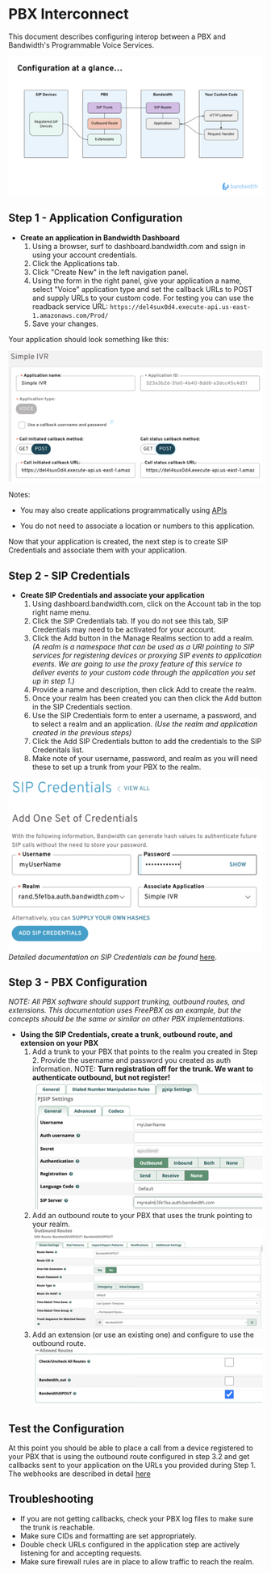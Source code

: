 # PBX Interconnect

This document describes configuring interop between a PBX and Bandwidth's Programmable Voice Services.

![configuration](configuration.png)

## Step 1 - Application Configuration

- **Create an application in Bandwidth Dashboard**
    1. Using a browser, surf to dashboard.bandwidth.com and ssign in using your account credentials.
    2. Click the Applications tab.
    3. Click "Create New" in the left navigation panel.
    4. Using the form in the right panel, give your application a name, select "Voice" application type and set the callback URLs to POST and supply URLs to your custom code. For testing you can use the readback service URL: ```https://del4sux0d4.execute-api.us-east-1.amazonaws.com/Prod/``` 
    5. Save your changes.

Your application should look something like this:

![application](application.png)

Notes:
* You may also create applications programmatically using [APIs](https://dev.bandwidth.com/docs/account/applications)

* You do not need to associate a location or numbers to this application.

Now that your application is created, the next step is to create SIP Credentials and associate them with your application.

## Step 2 - SIP Credentials
- **Create SIP Credentials and associate your application**
    1. Using dashboard.bandwidth.com, click on the Account tab in the top right name menu.
    2. Click the SIP Credentials tab.  If you do not see this tab, SIP Credentials may need to be activated for your account.
    3. Click the Add button in the Manage Realms section to add a realm. _(A realm is a namespace that can be used as a URI pointing to SIP services for registering devices or proxying SIP events to application events.  We are going to use the proxy feature of this service to deliver events to your custom code through the application you set up in step 1.)_
    4.  Provide a name and description, then click Add to create the realm.
    5.  Once your realm has been created you can then click the Add button in the SIP Credentials section.
    6.  Use the SIP Credentials form to enter a username, a password, and to select a realm and an application.  _(Use the realm and application created in the previous steps)_
    7.  Click the Add SIP Credentials button to add the credentials to the SIP Credenitals list.
    8.  Make note of your username, password, and realm as you will need these to set up a trunk from your PBX to the realm.

![sipcreds](sipcreds.png)
_Detailed documentation on SIP Credentials can be found_ [here](https://dev.bandwidth.com/docs/account/sipRegistrar).

## Step 3 - PBX Configuration

_NOTE: All PBX software should support trunking, outbound routes, and extensions.  This documentation uses FreePBX as an example, but the concepts should be the same or similar on other PBX implementations._

- **Using the SIP Credentials, create a trunk, outbound route, and extension on your PBX**
  1. Add a trunk to your PBX that points to the realm you created in Step 2.  Provide the username and password you created as auth information. NOTE: __Turn registration off for the trunk.  We want to authenticate outbound, but not register!__ ![trunk](trunk.png)
  2. Add an outbound route to your PBX that uses the trunk pointing to your realm. ![outbound](outbound.png)
  3. Add an extension (or use an existing one) and configure to use the outbound route. ![extension](extension.png)

## Test the Configuration

At this point you should be able to place a call from a device registered to your PBX that is using the outbound route configured in step 3.2 and get callbacks sent to your application on the URLs you provided during Step 1.  The webhooks are described in detail [here](https://dev.bandwidth.com/docs/voice/webhooks)

## Troubleshooting
* If you are not getting callbacks, check your PBX log files to make sure the trunk is reachable.
* Make sure CIDs and formatting are set appropriately.
* Double check URLs configured in the application step are actively listening for and accepting requests.
* Make sure firewall rules are in place to allow traffic to reach the realm.
